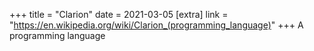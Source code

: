 +++
title = "Clarion"
date = 2021-03-05
[extra]
link = "https://en.wikipedia.org/wiki/Clarion_(programming_language)"
+++
A programming language

